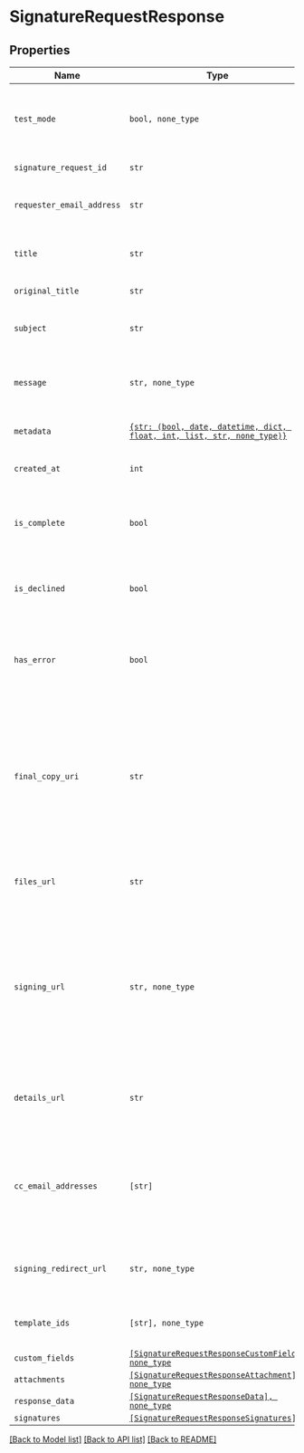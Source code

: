 # SignatureRequestResponse



## Properties

| Name | Type | Description | Notes |
| ---- | ---- | ----------- | ----- |
| `test_mode` | ```bool, none_type``` |  Whether this is a test signature request. Test requests have no legal value. Defaults to `false`.  |  [default to False] |
| `signature_request_id` | ```str``` |  The id of the SignatureRequest.  |  |
| `requester_email_address` | ```str``` |  The email address of the initiator of the SignatureRequest.  |  |
| `title` | ```str``` |  The title the specified Account uses for the SignatureRequest.  |  |
| `original_title` | ```str``` |  Default Label for account.  |  |
| `subject` | ```str``` |  The subject in the email that was initially sent to the signers.  |  |
| `message` | ```str, none_type``` |  The custom message in the email that was initially sent to the signers.  |  |
| `metadata` | [```{str: (bool, date, datetime, dict, float, int, list, str, none_type)}```](.md) |  The metadata attached to the signature request.  |  |
| `created_at` | ```int``` |  Time the signature request was created.  |  |
| `is_complete` | ```bool``` |  Whether or not the SignatureRequest has been fully executed by all signers.  |  |
| `is_declined` | ```bool``` |  Whether or not the SignatureRequest has been declined by a signer.  |  |
| `has_error` | ```bool``` |  Whether or not an error occurred (either during the creation of the SignatureRequest or during one of the signings).  |  |
| `final_copy_uri` | ```str``` |  (Deprecated) The relative URI where the PDF copy of the finalized documents can be downloaded. Only present when `is_complete &#x3D; true`. This will be removed at some point; use the files_url instead.  |  |
| `files_url` | ```str``` |  The URL where a copy of the request&#39;s documents can be downloaded.  |  |
| `signing_url` | ```str, none_type``` |  The URL where a signer, after authenticating, can sign the documents. This should only be used by users with existing HelloSign accounts as they will be required to log in before signing.  |  |
| `details_url` | ```str``` |  The URL where the requester and the signers can view the current status of the SignatureRequest.  |  |
| `cc_email_addresses` | ```[str]``` |  A list of email addresses that were CCed on the SignatureRequest. They will receive a copy of the final PDF once all the signers have signed.  |  |
| `signing_redirect_url` | ```str, none_type``` |  The URL you want the signer redirected to after they successfully sign.  |  |
| `template_ids` | ```[str], none_type``` |  Templates IDs used in this SignatureRequest (if any).  |  |
| `custom_fields` | [```[SignatureRequestResponseCustomField], none_type```](SignatureRequestResponseCustomField.md) |    |  |
| `attachments` | [```[SignatureRequestResponseAttachment], none_type```](SignatureRequestResponseAttachment.md) |    |  |
| `response_data` | [```[SignatureRequestResponseData], none_type```](SignatureRequestResponseData.md) |    |  |
| `signatures` | [```[SignatureRequestResponseSignatures]```](SignatureRequestResponseSignatures.md) |    |  |


[[Back to Model list]](../README.md#documentation-for-models) [[Back to API list]](../README.md#documentation-for-api-endpoints) [[Back to README]](../README.md)


